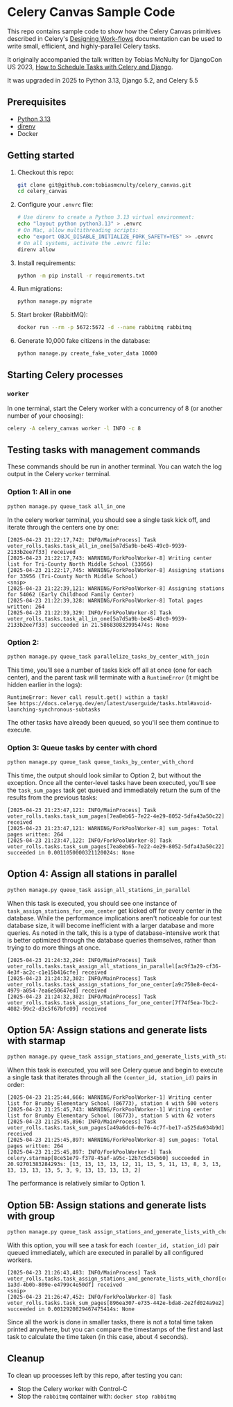# Celery Canvas Sample Code

This repo contains sample code to show how the Celery Canvas primitives described in Celery's [Designing Work-flows](https://docs.celeryq.dev/en/latest/userguide/canvas.html) documentation can be used to write small, efficient, and highly-parallel Celery tasks.

It originally accompanied the talk written by Tobias McNulty for DjangoCon US 2023, [How to Schedule Tasks with Celery and Django](https://2023.djangocon.us/talks/how-to-schedule-tasks-with-celery-and-django/).

It was upgraded in 2025 to Python 3.13, Django 5.2, and Celery 5.5

## Prerequisites

- [Python 3.13](https://www.python.org/downloads/)
- [direnv](https://direnv.net/docs/installation.html)
- Docker

## Getting started

1. Checkout this repo:

   ```sh
   git clone git@github.com:tobiasmcnulty/celery_canvas.git
   cd celery_canvas
   ```

2. Configure your `.envrc` file:

   ```sh
   # Use direnv to create a Python 3.13 virtual environment:
   echo "layout python python3.13" > .envrc
   # On Mac, allow multithreading scripts:
   echo "export OBJC_DISABLE_INITIALIZE_FORK_SAFETY=YES" >> .envrc
   # On all systems, activate the .envrc file:
   direnv allow
   ```

3. Install requirements:

   ```sh
   python -m pip install -r requirements.txt
   ```

4. Run migrations:

   ```sh
   python manage.py migrate
   ```

5. Start broker (RabbitMQ):

   ```sh
   docker run --rm -p 5672:5672 -d --name rabbitmq rabbitmq
   ```

6. Generate 10,000 fake citizens in the database:

   ```sh
   python manage.py create_fake_voter_data 10000
   ```

## Starting Celery processes

### `worker`

In one terminal, start the Celery worker with a concurrency of 8 (or another number of your choosing):

```sh
celery -A celery_canvas worker -l INFO -c 8
```

## Testing tasks with management commands

These commands should be run in another terminal. You can watch the log output in the Celery `worker` terminal.

### Option 1: All in one

```sh
python manage.py queue_task all_in_one
```

In the celery worker terminal, you should see a single task kick off, and iterate through the centers one by one:

```
[2025-04-23 21:22:17,742: INFO/MainProcess] Task voter_rolls.tasks.task_all_in_one[5a7d5a9b-be45-49c0-9939-2133b2ee7f33] received
[2025-04-23 21:22:17,743: WARNING/ForkPoolWorker-8] Writing center list for Tri-County North Middle School (33956)
[2025-04-23 21:22:17,745: WARNING/ForkPoolWorker-8] Assigning stations for 33956 (Tri-County North Middle School)
<snip>
[2025-04-23 21:22:39,121: WARNING/ForkPoolWorker-8] Assigning stations for 54062 (Early Childhood Family Center)
[2025-04-23 21:22:39,328: WARNING/ForkPoolWorker-8] Total pages written: 264
[2025-04-23 21:22:39,329: INFO/ForkPoolWorker-8] Task voter_rolls.tasks.task_all_in_one[5a7d5a9b-be45-49c0-9939-2133b2ee7f33] succeeded in 21.586830832995474s: None
```

### Option 2:

```sh
python manage.py queue_task parallelize_tasks_by_center_with_join
```

This time, you'll see a number of tasks kick off all at once (one for each center), and the parent task will terminate with a `RuntimeError` (it might be hidden earlier in the logs):

```
RuntimeError: Never call result.get() within a task!
See https://docs.celeryq.dev/en/latest/userguide/tasks.html#avoid-launching-synchronous-subtasks
```

The other tasks have already been queued, so you'll see them continue to execute.

### Option 3: Queue tasks by center with chord

```sh
python manage.py queue_task queue_tasks_by_center_with_chord
```

This time, the output should look similar to Option 2, but without the exception. Once all the center-level tasks have been executed, you'll see the `task_sum_pages` task get queued and immediately return the sum of the results from the previous tasks:

```
[2025-04-23 21:23:47,121: INFO/MainProcess] Task voter_rolls.tasks.task_sum_pages[7ea8eb65-7e22-4e29-8052-5dfa43a50c22] received
[2025-04-23 21:23:47,121: WARNING/ForkPoolWorker-8] sum_pages: Total pages written: 264
[2025-04-23 21:23:47,122: INFO/ForkPoolWorker-8] Task voter_rolls.tasks.task_sum_pages[7ea8eb65-7e22-4e29-8052-5dfa43a50c22] succeeded in 0.0011050000321120024s: None
```

## Option 4: Assign all stations in parallel

```sh
python manage.py queue_task assign_all_stations_in_parallel
```

When this task is executed, you should see one instance of `task_assign_stations_for_one_center` get kicked off for every center in the database. While the performance implications aren't noticeable for our test database size, it will become inefficient with a larger database and more queries. As noted in the talk, this is a type of database-intensive work that is better optimized through the database queries themselves, rather than trying to do more things at once.

```
[2025-04-23 21:24:32,294: INFO/MainProcess] Task voter_rolls.tasks.task_assign_all_stations_in_parallel[ac9f3a29-cf36-4e3f-ac2c-c1e15b416cfe] received
[2025-04-23 21:24:32,302: INFO/MainProcess] Task voter_rolls.tasks.task_assign_stations_for_one_center[a9c750e8-0ec4-4979-a054-7ea6e50647ed] received
[2025-04-23 21:24:32,302: INFO/MainProcess] Task voter_rolls.tasks.task_assign_stations_for_one_center[7f74f5ea-7bc2-4082-99c2-d3c5f67bfc09] received
```

## Option 5A: Assign stations and generate lists with starmap

```sh
python manage.py queue_task assign_stations_and_generate_lists_with_starmap
```

When this task is executed, you will see Celery queue and begin to execute a single task that iterates through all the `(center_id, station_id)` pairs in order:

```
[2025-04-23 21:25:44,666: WARNING/ForkPoolWorker-1] Writing center list for Brumby Elementary School (86773), station 4 with 500 voters
[2025-04-23 21:25:45,743: WARNING/ForkPoolWorker-1] Writing center list for Brumby Elementary School (86773), station 5 with 62 voters
[2025-04-23 21:25:45,896: INFO/MainProcess] Task voter_rolls.tasks.task_sum_pages[a49a6dc6-0e76-4c7f-be17-a525da934b9d] received
[2025-04-23 21:25:45,897: WARNING/ForkPoolWorker-8] sum_pages: Total pages written: 264
[2025-04-23 21:25:45,897: INFO/ForkPoolWorker-1] Task celery.starmap[8ce51e79-f378-45af-a95c-12b7c5d34b60] succeeded in 20.92701383284293s: [13, 13, 13, 13, 12, 11, 13, 5, 11, 13, 8, 3, 13, 13, 13, 13, 13, 5, 3, 9, 13, 13, 13, 13, 2]
```

The performance is relatively similar to Option 1.

## Option 5B: Assign stations and generate lists with group

```sh
python manage.py queue_task assign_stations_and_generate_lists_with_chord
```

With this option, you will see a task for each `(center_id, station_id)` pair queued immediately, which are executed in parallel by all configured workers.

```
[2025-04-23 21:26:43,483: INFO/MainProcess] Task voter_rolls.tasks.task_assign_stations_and_generate_lists_with_chord[ce6faf65-1a3d-4b0b-809e-e4799c4e50df] received
<snip>
[2025-04-23 21:26:47,452: INFO/ForkPoolWorker-8] Task voter_rolls.tasks.task_sum_pages[896ea307-e735-442e-bda8-2e2fd024a9e2] succeeded in 0.0012920829467475414s: None
```

Since all the work is done in smaller tasks, there is not a total time taken printed anywhere, but you can compare the timestamps of the first and last task to calculate the time taken (in this case, about 4 seconds).

## Cleanup

To clean up processes left by this repo, after testing you can:

- Stop the Celery worker with Control-C
- Stop the `rabbitmq` container with: `docker stop rabbitmq`
